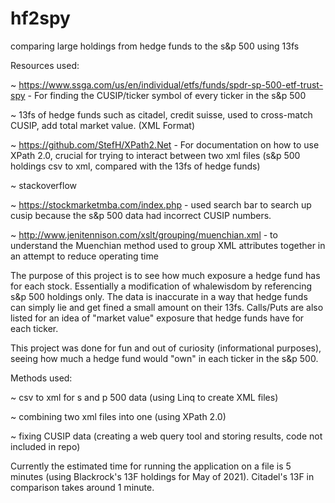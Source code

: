 # hf2spy
comparing large holdings from hedge funds to the s&amp;p 500 using 13fs

Resources used:

~ https://www.ssga.com/us/en/individual/etfs/funds/spdr-sp-500-etf-trust-spy - For finding the CUSIP/ticker symbol of every ticker in the s&p 500

~ 13fs of hedge funds such as citadel, credit suisse, used to cross-match CUSIP, add total market value. (XML Format)

~ https://github.com/StefH/XPath2.Net - For documentation on how to use XPath 2.0, crucial for trying to interact between two xml files (s&p 500 holdings csv to xml, compared with the 13fs of hedge funds)

~ stackoverflow

~ https://stockmarketmba.com/index.php - used search bar to search up cusip because the s&p 500 data had incorrect CUSIP numbers.

~ http://www.jenitennison.com/xslt/grouping/muenchian.xml - to understand the Muenchian method used to group XML attributes together in an attempt to reduce operating time

The purpose of this project is to see how much exposure a hedge fund has for each stock. Essentially a modification of whalewisdom by referencing s&p 500 holdings only.
The data is inaccurate in a way that hedge funds can simply lie and get fined a small amount on their 13fs.
Calls/Puts are also listed for an idea of "market value" exposure that hedge funds have for each ticker.

This project was done for fun and out of curiosity (informational purposes), seeing how much a hedge fund would "own" in each ticker in the s&p 500.

Methods used:

~ csv to xml for s and p 500 data (using Linq to create XML files)

~ combining two xml files into one (using XPath 2.0)

~ fixing CUSIP data (creating a web query tool and storing results, code not included in repo)

Currently the estimated time for running the application on a file is 5 minutes (using Blackrock's 13F holdings for May of 2021). Citadel's 13F in comparison takes around 1 minute.
